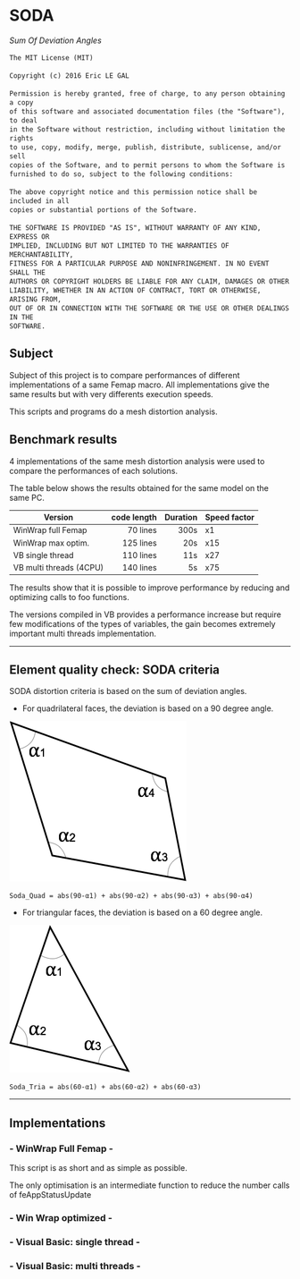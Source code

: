 # SODA
_Sum Of Deviation Angles_

```
The MIT License (MIT)

Copyright (c) 2016 Eric LE GAL

Permission is hereby granted, free of charge, to any person obtaining a copy
of this software and associated documentation files (the "Software"), to deal
in the Software without restriction, including without limitation the rights
to use, copy, modify, merge, publish, distribute, sublicense, and/or sell
copies of the Software, and to permit persons to whom the Software is
furnished to do so, subject to the following conditions:

The above copyright notice and this permission notice shall be included in all
copies or substantial portions of the Software.

THE SOFTWARE IS PROVIDED "AS IS", WITHOUT WARRANTY OF ANY KIND, EXPRESS OR
IMPLIED, INCLUDING BUT NOT LIMITED TO THE WARRANTIES OF MERCHANTABILITY,
FITNESS FOR A PARTICULAR PURPOSE AND NONINFRINGEMENT. IN NO EVENT SHALL THE
AUTHORS OR COPYRIGHT HOLDERS BE LIABLE FOR ANY CLAIM, DAMAGES OR OTHER
LIABILITY, WHETHER IN AN ACTION OF CONTRACT, TORT OR OTHERWISE, ARISING FROM,
OUT OF OR IN CONNECTION WITH THE SOFTWARE OR THE USE OR OTHER DEALINGS IN THE
SOFTWARE.
```

## Subject
Subject of this project is to compare performances of different implementations of a same Femap macro.
All implementations give the same results but with very differents execution speeds.

This scripts and programs do a mesh distortion analysis.


## Benchmark results

4 implementations of the same mesh distortion analysis were used to compare the performances of each solutions.

The table below shows the results obtained for the same model on the same PC.

| Version                 | code length  | Duration  | Speed factor  
| ----------------------- | -----------: | --------: | ----------- 
| WinWrap full Femap      |  70 lines    |    300s   |  x1
| WinWrap max optim.      | 125 lines    |     20s   |  x15
| VB single thread        | 110 lines    |     11s   |  x27
| VB multi threads (4CPU) | 140 lines    |      5s   |  x75


The results show that it is possible to improve performance by reducing and optimizing calls to foo functions.

The versions compiled in VB provides a performance increase but require few modifications of the types of variables, the gain becomes extremely important multi threads implementation.


- - - -
## Element quality check: SODA criteria

SODA distortion criteria is based on the sum of deviation angles. 

- For quadrilateral faces, the deviation is based on a 90 degree angle.

![Quad](https://raw.githubusercontent.com/yzEric/SODA/master/Quad.png "Soda Tria")

    Soda_Quad = abs(90-α1) + abs(90-α2) + abs(90-α3) + abs(90-α4)


- For triangular faces, the deviation is based on a 60 degree angle.

![Tria](https://raw.githubusercontent.com/yzEric/SODA/master/Tria.png "Soda Tria")

    Soda_Tria = abs(60-α1) + abs(60-α2) + abs(60-α3)

- - - -

## Implementations
### - WinWrap Full Femap -
This script is as short and as simple as possible.

The only optimisation is an intermediate function to reduce the number calls of feAppStatusUpdate


### - Win Wrap optimized -



### - Visual Basic: single thread -



### - Visual Basic: multi threads -










